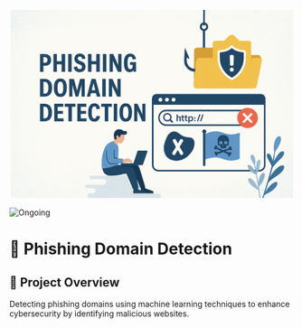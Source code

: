 <p align="center">
  <img src="templates/assets/image1.png" alt="Phishing Domain Detection" width="500"/>
</p

![Ongoing](https://img.shields.io/badge/Project%20Status-Completed-green?style=for-the-badge&logo=github)

# 🚀 Phishing Domain Detection

## 📌 Project Overview
Detecting phishing domains using machine learning techniques to enhance cybersecurity by identifying malicious websites.